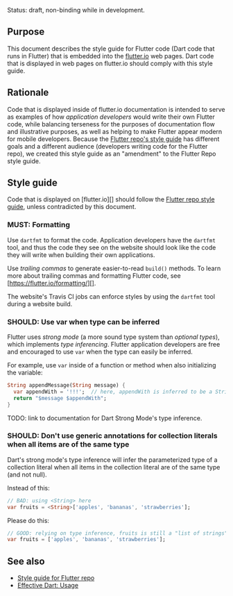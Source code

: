 Status: draft, non-binding while in development.

## Purpose

This document describes the style guide for Flutter code (Dart code that runs in Flutter) that is embedded into the [flutter.io](https://flutter.io) web pages. Dart code that is displayed in web pages on flutter.io should comply with this style guide.

## Rationale

Code that is displayed inside of flutter.io documentation is intended to serve as examples of how _application developers_ would write their own Flutter code, while balancing terseness for the purposes of documentation flow and illustrative purposes, as well as helping to make Flutter appear modern for mobile developers. Because the [Flutter repo's style guide][repo-style] has different goals and a different audience (developers writing code for the Flutter repo), we created this style guide as an "amendment" to the Flutter Repo style guide.

## Style guide

Code that is displayed on [flutter.io][] should follow the [Flutter repo style guide][repo-style], unless contradicted by this document.

### MUST: Formatting

Use `dartfmt` to format the code. Application developers have the `dartfmt` tool, and thus the code they see on the website should look like the code they will write when building their own applications.

Use _trailing commas_ to generate easier-to-read `build()` methods. To learn more about trailing commas and formatting Flutter code, see [https://flutter.io/formatting/][].

The website's Travis CI jobs can enforce styles by using the `dartfmt` tool during a website build.

### SHOULD: Use var when type can be inferred

Flutter uses _strong mode_ (a more sound type system than _optional types_), which implements _type inferencing_. Flutter application developers are free and encouraged to use `var` when the type can easily be inferred.

For example, use `var` inside of a function or method when also initializing the variable:

```dart
String appendMessage(String message) {
  var appendWith = '!!!';  // here, appendWith is inferred to be a String
  return "$message $appendWith";
}
```

TODO: link to documentation for Dart Strong Mode's type inference.

### SHOULD: Don't use generic annotations for collection literals when all items are of the same type

Dart's strong mode's type inference will infer the parameterized type of a collection literal when all items in the collection literal are of the same type (and not null).

Instead of this:

```dart
// BAD: using <String> here
var fruits = <String>['apples', 'bananas', 'strawberries'];
```

Please do this:

```dart
// GOOD: relying on type inference, fruits is still a "list of strings"
var fruits = ['apples', 'bananas', 'strawberries'];
```

## See also

* [Style guide for Flutter repo][repo-style]
* [Effective Dart: Usage](https://www.dartlang.org/guides/language/effective-dart/usage)


[repo-style]: https://github.com/flutter/flutter/wiki/Style-guide-for-Flutter-repo